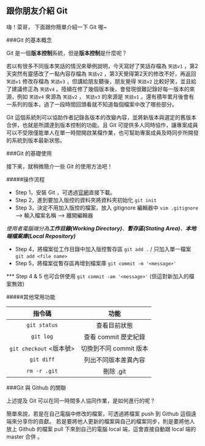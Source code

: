 ## 跟你朋友介紹 Git

嗨！菜哥，
下面跟你簡單介紹一下 Git 喔~

###Git 的基本概念

Git 是一個**版本控制**系統，但是**版本控制**是什麼呢？

若以有很多不同版本笑話的情況來舉例說明，今天寫好了笑話存檔為 `笑話v1` ，第2天突然有靈感改了一點內容存檔為 `笑話v2` ，第3天覺得第2天的修改不好，再返回 `笑話v1` 修改存檔為 `笑話v3` ，但講給朋友聽後，朋友覺得 `笑話v2` 比較好笑，並且給了建議修正為 `笑話v4` 。陸續在修了幾個版本後，會發現很難記錄好每一版本的來源，例如 `笑話v4` 來源為 `笑話v2` ， `笑話v3` 的來源是 `笑話v1` 。還有積年累月後會有一系列的版本，過了一段時間回頭看就不知道每個檔案中改了哪些部分。

Git 這個系統則可以協助作者記錄各版本的改變內容，並將新版本與選定的舊版本合併，也就是所謂達到版本控制的功能。且 Git 可提供多人同時協作，讓專案成員可以不受限僅能單人在單一時間開啟某檔作業，也可幫助專案成員及時同步所開發的系統到版本最新狀態。

###Git 的基礎使用

接下來，就稍微簡介一些 Git 的使用方法吧！

#####操作流程
- Step 1，安裝 Git ，可透過[官網](https://git-scm.com/)直接下載。
- Step 2，進到要加入版控的資料夾將資料夾初始化 `git init`
- Step 3，決定不用加入版控的檔案，放入 gitignore 編輯器中 `vim .gitignore` --> 輸入檔案名稱 <file name> --> 離開編輯器

*使用者電腦端分為**工作目錄(Working Directory)**、**暫存區(Stating Area)**、**本地端檔案庫(Local Repository)***

- Step 4，將檔案從工作目錄中加入版控暫存區 `git add .` / 只加入單一檔案 `git add <file name>`
- Step 5，將檔案從暫存區再增到檔案庫 `git commit -m '<message>'`

*** Step 4 & 5 也可合併使用 `git commit -am '<message>'` (但這對新加入的檔案無效)


#####其他常用功能

|指令碼|功能|
|:------------:|:----------:|
| `git status` | 查看目前狀態|
| `git log`    |查看 commit 歷史紀錄|
| `git checkout` <版本號>|切換到不同 commit 版本|
| `git diff`   |列出不同版本差異內容|
| `rm -r .git` |刪除 .git |


###Git 與 Github 的關聯

上述提及 Git 可以在同一時間多人協同作業，是如何進行的呢？

簡單來說，若是在自己電腦中修改的檔案，可透過將檔案 push 到 Github 這個遠端來分享你的貢獻。
若是要將他人更新的檔案與自己的檔案同步，則是要將他人放上 Github 的檔案 pull 下來到自己的電腦 local 端，這會直接自動跟 local 端的 master 合併 。





